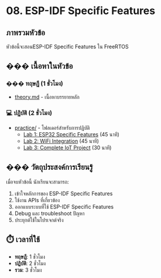 # 08. ESP-IDF Specific Features

## ภาพรวมหัวข้อ

หัวข้อนี้จะสอนESP-IDF Specific Features ใน FreeRTOS

## ��� เนื้อหาในหัวข้อ

### ��� ทฤษฎี (1 ชั่วโมง)
- [theory.md](theory.md) - เนื้อหาบรรยายหลัก

### 💻 ปฏิบัติ (2 ชั่วโมง)
- [practice/](practice/) - โฟลเดอร์สำหรับการปฏิบัติ
  - [Lab 1: ESP32 Specific Features](practice/lab1-esp-features/) (45 นาที)
  - [Lab 2: WiFi Integration](practice/lab2-wifi-integration/) (45 นาที)
  - [Lab 3: Complete IoT Project](practice/lab3-iot-project/) (30 นาที)

## ��� วัตถุประสงค์การเรียนรู้

เมื่อจบหัวข้อนี้ นักเรียนจะสามารถ:
1. เข้าใจหลักการของ ESP-IDF Specific Features
2. ใช้งาน APIs ที่เกี่ยวข้อง
3. ออกแบบระบบที่ใช้ ESP-IDF Specific Features
4. Debug และ troubleshoot ปัญหา
5. ประยุกต์ใช้ในโปรเจกต์จริง

## ⏱️ เวลาที่ใช้
- **ทฤษฎี**: 1 ชั่วโมง
- **ปฏิบัติ**: 2 ชั่วโมง
- **รวม**: 3 ชั่วโมง
